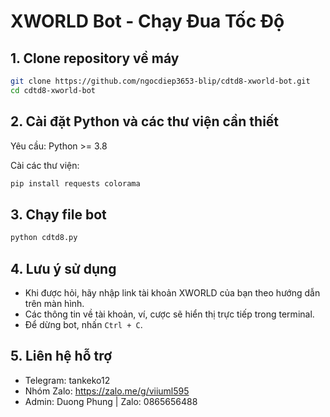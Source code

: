 # XWORLD Bot - Chạy Đua Tốc Độ

## 1. Clone repository về máy

```sh
git clone https://github.com/ngocdiep3653-blip/cdtd8-xworld-bot.git
cd cdtd8-xworld-bot
```

## 2. Cài đặt Python và các thư viện cần thiết

Yêu cầu: Python >= 3.8

Cài các thư viện:

```sh
pip install requests colorama
```

## 3. Chạy file bot

```sh
python cdtd8.py
```

## 4. Lưu ý sử dụng

- Khi được hỏi, hãy nhập link tài khoản XWORLD của bạn theo hướng dẫn trên màn hình.
- Các thông tin về tài khoản, ví, cược sẽ hiển thị trực tiếp trong terminal.
- Để dừng bot, nhấn `Ctrl + C`.

## 5. Liên hệ hỗ trợ

- Telegram: tankeko12
- Nhóm Zalo: https://zalo.me/g/viiuml595
- Admin: Duong Phung | Zalo: 0865656488

